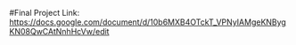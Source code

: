 #Final Project
Link: https://docs.google.com/document/d/10b6MXB4OTckT_VPNyIAMgeKNBygKN08QwCAtNnhHcVw/edit
